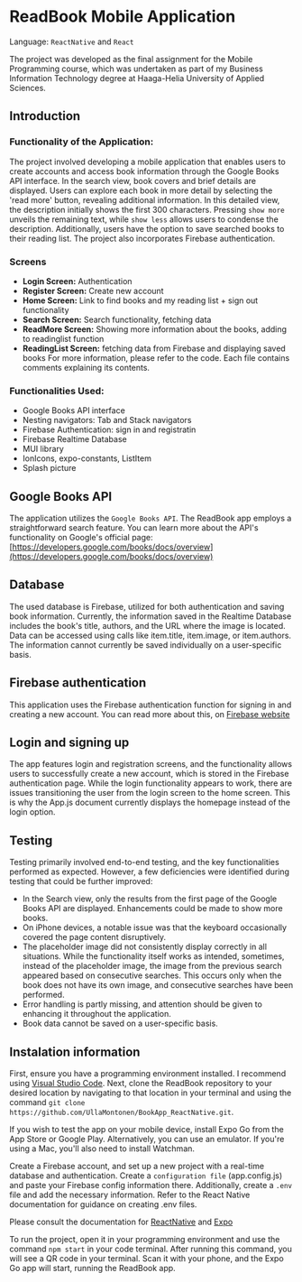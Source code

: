# ReadBook Mobile Application

Language: `ReactNative` and `React`

The project was developed as the final assignment for the Mobile Programming course, which was undertaken as part of my Business Information Technology degree at Haaga-Helia University of Applied Sciences.

## Introduction

### Functionality of the Application:
The project involved developing a mobile application that enables users to create accounts and access book information through the Google Books API interface. In the search view, book covers and brief details are displayed. Users can explore each book in more detail by selecting the 'read more' button, revealing additional information. In this detailed view, the description initially shows the first 300 characters. Pressing `show more` unveils the remaining text, while `show less` allows users to condense the description. Additionally, users have the option to save searched books to their reading list. The project also incorporates Firebase authentication.

### Screens
- **Login Screen:** Authentication
- **Register Screen:** Create new account
- **Home Screen:** Link to find books and my reading list + sign out functionality
- **Search Screen:** Search functionality, fetching data
- **ReadMore Screen:** Showing more information about the books, adding to readinglist function
- **ReadingList Screen:** fetching data from Firebase and displaying saved books
For more information, please refer to the code. Each file contains comments explaining its contents.

### Functionalities Used:
- Google Books API interface
- Nesting navigators: Tab and Stack navigators
- Firebase Authentication: sign in and registratin
- Firebase Realtime Database
- MUI library
- IonIcons, expo-constants, ListItem
- Splash picture

## Google Books API
The application utilizes the `Google Books API`. The ReadBook app employs a straightforward search feature. You can learn more about the API's functionality on Google's official page: [https://developers.google.com/books/docs/overview](https://developers.google.com/books/docs/overview)

## Database
The used database is Firebase, utilized for both authentication and saving book information.
Currently, the information saved in the Realtime Database includes the book's title, authors, and the URL where the image is located.
Data can be accessed using calls like item.title, item.image, or item.authors.
The information cannot currently be saved individually on a user-specific basis.

## Firebase authentication
This application uses the Firebase authentication function for signing in and creating a new account. 
You can read more about this, on [Firebase website](https://firebase.google.com/docs/auth?authuser=0)

## Login and signing up
The app features login and registration screens, and the functionality allows users to successfully create a new account, which is stored in the Firebase authentication page. While the login functionality appears to work, there are issues transitioning the user from the login screen to the home screen. This is why the App.js document currently displays the homepage instead of the login option.

## Testing
Testing primarily involved end-to-end testing, and the key functionalities performed as expected. However, a few deficiencies were identified during testing that could be further improved:
* In the Search view, only the results from the first page of the Google Books API are displayed. Enhancements could be made to show more books.
* On iPhone devices, a notable issue was that the keyboard occasionally covered the page content disruptively.
* The placeholder image did not consistently display correctly in all situations. While the functionality itself works as intended, sometimes, instead of the placeholder image, the image from the previous search appeared based on consecutive searches. This occurs only when the book does not have its own image, and consecutive searches have been performed.
* Error handling is partly missing, and attention should be given to enhancing it throughout the application.
* Book data cannot be saved on a user-specific basis.

## Instalation information
First, ensure you have a programming environment installed. I recommend using [Visual Studio Code](https://code.visualstudio.com/). Next, clone the ReadBook repository to your desired location by navigating to that location in your terminal and using the command `git clone https://github.com/UllaMontonen/BookApp_ReactNative.git`.

If you wish to test the app on your mobile device, install Expo Go from the App Store or Google Play. Alternatively, you can use an emulator. If you're using a Mac, you'll also need to install Watchman.

Create a Firebase account, and set up a new project with a real-time database and authentication. Create a `configuration file` (app.config.js) and paste your Firebase config information there. Additionally, create a `.env` file and add the necessary information. Refer to the React Native documentation for guidance on creating .env files.

Please consult the documentation for [ReactNative](https://reactnative.dev) and [Expo](https://docs.expo.dev/get-started/installation/)

To run the project, open it in your programming environment and use the command `npm start` in your code terminal. After running this command, you will see a QR code in your terminal. Scan it with your phone, and the Expo Go app will start, running the ReadBook app.